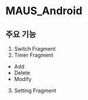 # MAUS_Android

## 주요 기능  
1. Switch Fragment  
2. Timer Fragment  
- Add
- Delete
- Modify
3. Setting Fragment  
